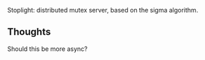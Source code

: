 Stoplight: distributed mutex server, based on the sigma algorithm.

## Thoughts ##
Should this be more async?